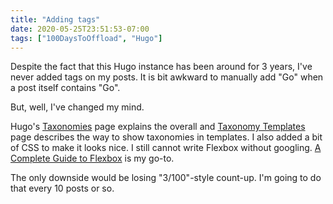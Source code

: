 ```yaml
---
title: "Adding tags"
date: 2020-05-25T23:51:53-07:00
tags: ["100DaysToOffload", "Hugo"]
---
```

Despite the fact that this Hugo instance has been around for 3 years, I've never added tags on my posts. It is bit awkward to manually add "Go" when a post itself contains "Go".

But, well, I've changed my mind.

Hugo's [Taxonomies](https://gohugo.io/content-management/taxonomies/) page explains the overall and [Taxonomy Templates](https://gohugo.io/templates/taxonomy-templates/) page describes the way to show taxonomies in templates. I also added a bit of CSS to make it looks nice. I still cannot write Flexbox without googling. [A Complete Guide to Flexbox](https://css-tricks.com/snippets/css/a-guide-to-flexbox/) is my go-to.

The only downside would be losing "3/100"-style count-up. I'm going to do that every 10 posts or so.

